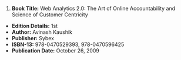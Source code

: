 1. **Book Title:** Web Analytics 2.0: The Art of Online Accountability and Science of Customer Centricity
- **Edition Details:** 1st
- **Author:** Avinash Kaushik
- **Publisher:** Sybex
- **ISBN-13:** 978-0470529393, 978-0470596425
- **Publication Date:** October 26, 2009
